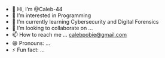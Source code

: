 - 👋 Hi, I’m @Caleb-44
- 👀 I’m interested in Programming
- 🌱 I’m currently learning Cybersecurity and Digital Forensics
- 💞️ I’m looking to collaborate on ...
- 📫 How to reach me ... calebpobie@gmail.com
- 😄 Pronouns: ...
- ⚡ Fun fact: ...

<!---
Caleb-44/Caleb-44 is a ✨ special ✨ repository because its `README.md` (this file) appears on your GitHub profile.
You can click the Preview link to take a look at your changes.
--->
